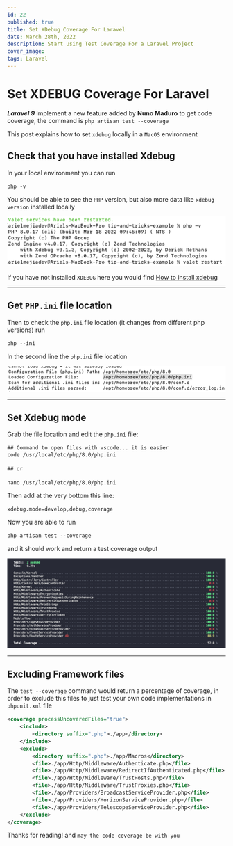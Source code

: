 ```yaml
---
id: 22
published: true
title: Set XDebug Coverage For Laravel
date: March 28th, 2022
description: Start using Test Coverage For a Laravel Project
cover_image:
tags: Laravel
---
```


# Set XDEBUG Coverage For Laravel

***Laravel 9*** implement a new feature added by **Nuno Maduro** to get code coverage, 
the command is `php artisan test --coverage` 


This post explains how to set `xdebug` locally in a `MacOS` environment


## Check that you have installed Xdebug

In your local environment you can run

```shell
php -v
```

You should be able to see the `PHP` version, but also more data like `xdebug version` installed locally


![Shell Screen Showing XDebug Details](/images/blog/20/shell-screen.png)


If you have not installed `XDEBUG` here you would find [How to install xdebug](/blog/19-install-xdebug-in-macos)

---

## Get `PHP.ini` file location

Then to check the `php.ini` file location (it changes from different php versions) run

```shell
php --ini
```

In the second line the `php.ini` file location

![Shell Screen Showing php.ini File Details](/images/blog/20/shell-screen-2.png)

[//]: # (You can use a code editor like `vscode` or use `nano` or other editor to update the file)

[//]: # (Here I would add an example with both for `php 8.0.x` as it is required for `Laravel 9`)

---

## Set Xdebug mode

Grab the file location and edit the `php.ini` file:

```shell
## Command to open files with vscode... it is easier
code /usr/local/etc/php/8.0/php.ini

## or

nano /usr/local/etc/php/8.0/php.ini
```

Then add at the very bottom this line:

```shell
xdebug.mode=develop,debug,coverage
```

Now you are able to run

```shell
php artisan test --coverage
```

and it should work and return a test coverage output

![Shell Screen Showing Test Coverage Output in a Laravel App](/images/blog/20/shell-screen-3.png)
 
---

## Excluding Framework files

The `test --coverage` command would return a percentage of coverage, 
in order to exclude this files to just test your own code implementations in `phpunit.xml` file

```xml
<coverage processUncoveredFiles="true">
    <include>
        <directory suffix=".php">./app</directory>
    </include>
    <exclude>
        <directory suffix=".php">./app/Macros</directory>
        <file>./app/Http/Middleware/Authenticate.php</file>
        <file>./app/Http/Middleware/RedirectIfAuthenticated.php</file>
        <file>./app/Http/Middleware/TrustHosts.php</file>
        <file>./app/Http/Middleware/TrustProxies.php</file>
        <file>./app/Providers/BroadcastServiceProvider.php</file>
        <file>./app/Providers/HorizonServiceProvider.php</file>
        <file>./app/Providers/TelescopeServiceProvider.php</file>
    </exclude>
</coverage>
```

Thanks for reading! and `may the code coverage be with you`